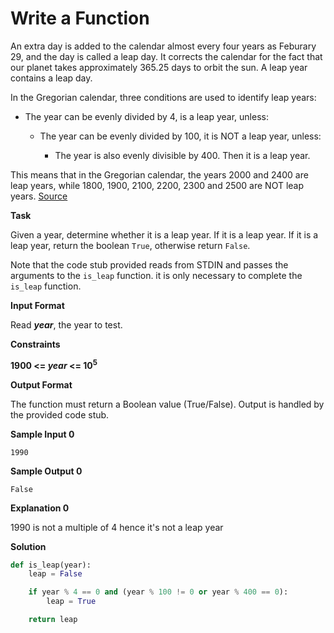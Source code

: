 # Write a Function

An extra day is added to the calendar almost every four years as Feburary 29, and the day is called a leap day. It corrects the calendar for the fact that our planet takes approximately 365.25 days to orbit the sun. A leap year contains a leap day.

In the Gregorian calendar, three conditions are used to identify leap years:

- The year can be evenly divided by 4, is a leap year, unless:

    - The year can be evenly divided by 100, it is NOT a leap year, unless:
    
        - The year is also evenly divisible by 400. Then it is a leap year.
        
This means that in the Gregorian calendar, the years 2000 and 2400 are leap years, while 1800, 1900, 2100, 2200, 2300 and 2500 are NOT leap years. [Source](https://www.timeanddate.com/date/leapyear.html)

__Task__

Given a year, determine whether it is a leap year. If it is a leap year. If it is a leap year, return the boolean ```True```, otherwise return ```False```.

Note that the code stub provided reads from STDIN and passes the arguments to the ```is_leap``` function. it is only necessary to complete the ```is_leap``` function.

__Input Format__

Read ___year___, the year to test.

__Constraints__

__1900 <= _year_ <= 10<sup>5</sup>__

__Output Format__

The function must return a Boolean value (True/False). Output is handled by the provided code stub.

__Sample Input 0__

```
1990
```

__Sample Output 0__

```
False
```

__Explanation 0__

1990 is not a multiple of 4 hence it's not a leap year

__Solution__

```python
def is_leap(year):
    leap = False

    if year % 4 == 0 and (year % 100 != 0 or year % 400 == 0):
        leap = True

    return leap
```
